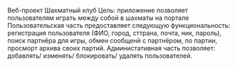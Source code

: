 Веб-проект Шахматный клуб
Цель: приложение позволяет пользователям играть между собой в шахматы на портале
Пользовательская часть предоставляет следующую функциональность: регистрация пользователя (ФИО, город, сттрана, почта, ник, пароль), поиск партнёра для игры, обмен сообщенй с партнёром, по партии, просморт архива своих партий.
Администативная часть позволяет: добавлять/ изменять/ блокировать/ удалять пользователей.
